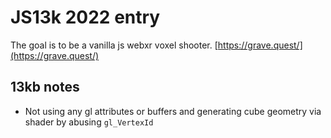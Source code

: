 JS13k 2022 entry
=============
The goal is to be a vanilla js webxr voxel shooter.
[https://grave.quest/](https://grave.quest/)


13kb notes
--------------
- Not using any gl attributes or buffers and generating cube geometry via shader by abusing `gl_VertexId`

